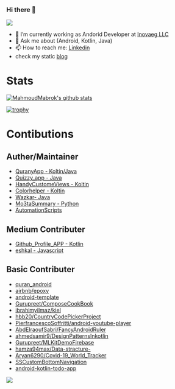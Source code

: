 ### Hi there 👋
![](https://komarev.com/ghpvc/?username=MahmoudMabrok)


- 🔭 I’m currently working as Andorid Developer at [Inovaeg LLC](https://github.com/inovaeg)
- 💬 Ask me about (Android, Kotlin, Java)
- 📫 How to reach me: [Linkedin](https://www.linkedin.com/in/mahmoud-mabrouk-fouad/)
- check my static [blog](https://mahmoudmabrok.github.io/mahmoudmabrokblog/)

# Stats 
[![MahmoudMabrok's github stats](https://github-readme-stats.vercel.app/api?username=MahmoudMabrok)](https://github.com/anuraghazra/github-readme-stats)


[![trophy](https://github-profile-trophy.vercel.app/?username=MahmoudMabrok)](https://github.com/MahmoudMabrok/github-profile-trophy)


# Contibutions 
## Auther/Maintainer
- [QuranyApp - Koltin/Java](https://github.com/MahmoudMabrok/QuranyApp)
- [Quizzy_app - Java](https://github.com/MahmoudMabrok/Quizzy_app)
- [HandyCustomeViews - Koltin](https://github.com/MahmoudMabrok/HandyCustomeViews)
- [Colorhelper - Koltin](https://github.com/MahmoudMabrok/Colorhelper)
- [Wazkar- Java](https://github.com/hamza94max/Wazkar)
- [Mo3taSummary - Python](https://github.com/MahmoudMabrok/Mo3taSummary)
- [AutomationScripts](https://github.com/MahmoudMabrok/AutomationScripts)

## Medium Contributer  
- [Github_Profile_APP - Kotlin](https://github.com/NJACKWinterOfCode/Github_Profile_APP)
- [eshkal - Javascript](https://github.com/MahmoudMabrok/eshkal)

## Basic Contributer  
- [quran_android](https://github.com/quran/quran_android/graphs/contributors)
- [airbnb/epoxy](https://github.com/airbnb/epoxy/graphs/contributors)
- [android-template](https://github.com/AbdElraoufSabri/android-template/graphs/contributors)
- [Gurupreet/ComposeCookBook](https://github.com/Gurupreet/ComposeCookBook)
- [ibrahimyilmaz/kiel](https://github.com/ibrahimyilmaz/kiel)
- [hbb20/CountryCodePickerProject](https://github.com/hbb20/CountryCodePickerProject/graphs/contributors)
- [PierfrancescoSoffritti/android-youtube-player](https://github.com/PierfrancescoSoffritti/android-youtube-player)
- [AbdElraoufSabri/FancyAndroidRuler](https://github.com/AbdElraoufSabri/FancyAndroidRuler)
- [ahmedsamir9/DesignPatternsInkotlin](https://github.com/ahmedsamir9/DesignPatternsInkotlin-)
- [Gurupreet/MLKitDemoFirebase](https://github.com/Gurupreet/MLKitDemoFirebase/graphs/contributors)
- [hamza94max/Data-stracture-](https://github.com/hamza94max/Data-stracture-)
- [Aryan6290/Covid-19_World_Tracker](https://github.com/Aryan6290/Covid-19_World_Tracker)
- [SSCustomBottomNavigation](https://github.com/SimformSolutionsPvtLtd/SSCustomBottomNavigation/graphs/contributors)
- [android-kotlin-todo-app](https://github.com/dleurs/android-kotlin-todo-app)





![](https://hit.yhype.me/github/profile?user_id=13488900)
